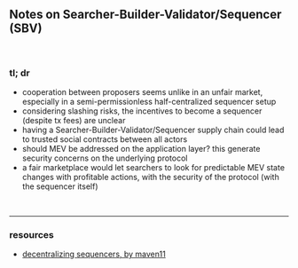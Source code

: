 ## Notes on Searcher-Builder-Validator/Sequencer (SBV)

<br>

### tl; dr

* cooperation between proposers seems unlike in an unfair market, especially in a semi-permissionless half-centralized sequencer setup
* considering slashing risks, the incentives to become a sequencer (despite tx fees) are unclear
* having a Searcher-Builder-Validator/Sequencer supply chain could lead to trusted social contracts between all actors
* should MEV be addressed on the application layer? this generate security concerns on the underlying protocol
* a fair marketplace would let searchers to look for predictable MEV state changes with profitable actions, with the security of the protocol (with the sequencer itself)


<br>

---

### resources

* [decentralizing sequencers, by maven11](https://maven11.substack.com/i/100501772/decentralizing-sequencers)
